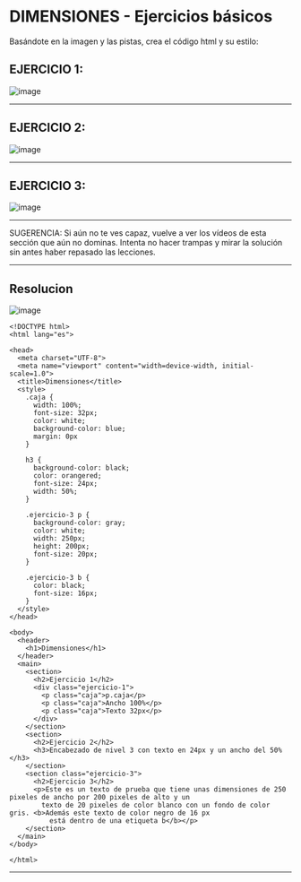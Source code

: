 # DIMENSIONES - Ejercicios básicos

Basándote en la imagen y las pistas, crea el código html y su estilo:


## EJERCICIO 1:

![image](https://github.com/eugenia1984/desarrollo-front-end-html-css-javascript/assets/72580574/6bf8af54-d935-431d-8b36-41f6ed764134)

---

## EJERCICIO 2:

![image](https://github.com/eugenia1984/desarrollo-front-end-html-css-javascript/assets/72580574/57f83602-6c86-41c1-91e2-86318a3c8b58)

---

## EJERCICIO 3:

![image](https://github.com/eugenia1984/desarrollo-front-end-html-css-javascript/assets/72580574/f40638d5-ddad-495e-a837-ee172f7df213)


---

SUGERENCIA: Si aún no te ves capaz, vuelve a ver los vídeos de esta sección que aún no dominas. Intenta no hacer trampas y mirar la solución sin antes haber repasado las lecciones.

---


## Resolucion

![image](https://github.com/eugenia1984/desarrollo-front-end-html-css-javascript/assets/72580574/99fa7b5b-77c5-4c29-ac1b-5fa428f9ecec)


```
<!DOCTYPE html>
<html lang="es">

<head>
  <meta charset="UTF-8">
  <meta name="viewport" content="width=device-width, initial-scale=1.0">
  <title>Dimensiones</title>
  <style>
    .caja {
      width: 100%;
      font-size: 32px;
      color: white;
      background-color: blue;
      margin: 0px
    }

    h3 {
      background-color: black;
      color: orangered;
      font-size: 24px;
      width: 50%;
    }

    .ejercicio-3 p {
      background-color: gray;
      color: white;
      width: 250px;
      height: 200px;
      font-size: 20px;
    }

    .ejercicio-3 b {
      color: black;
      font-size: 16px;
    }
  </style>
</head>

<body>
  <header>
    <h1>Dimensiones</h1>
  </header>
  <main>
    <section>
      <h2>Ejercicio 1</h2>
      <div class="ejercicio-1">
        <p class="caja">p.caja</p>
        <p class="caja">Ancho 100%</p>
        <p class="caja">Texto 32px</p>
      </div>
    </section>
    <section>
      <h2>Ejercicio 2</h2>
      <h3>Encabezado de nivel 3 con texto en 24px y un ancho del 50%</h3>
    </section>
    <section class="ejercicio-3">
      <h2>Ejercicio 3</h2>
      <p>Este es un texto de prueba que tiene unas dimensiones de 250 pixeles de ancho por 200 pixeles de alto y un
        texto de 20 pixeles de color blanco con un fondo de color gris. <b>Además este texto de color negro de 16 px
          está dentro de una etiqueta b</b></p>
    </section>
  </main>
</body>

</html>
```
---
